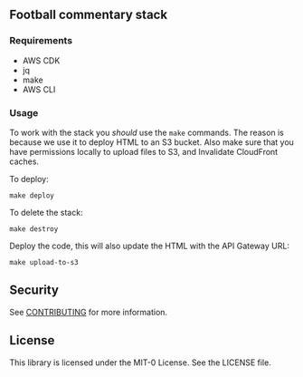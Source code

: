 ## Football commentary stack

### Requirements
- AWS CDK
- jq
- make
- AWS CLI

### Usage

To work with the stack you *should* use the `make` commands. The reason is because we use it to deploy HTML to an S3 bucket. Also make sure that you have permissions locally to upload files to S3, and Invalidate CloudFront caches.

To deploy:
```
make deploy
```

To delete the stack:
```
make destroy
```


Deploy the code, this will also update the HTML with the API Gateway URL:
```
make upload-to-s3
```

## Security

See [CONTRIBUTING](CONTRIBUTING.md#security-issue-notifications) for more information.

## License

This library is licensed under the MIT-0 License. See the LICENSE file.

